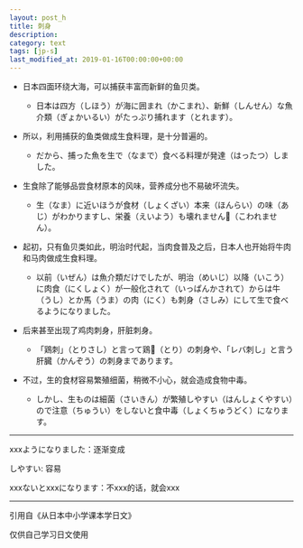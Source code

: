 ```yaml
---
layout: post_h
title: 刺身
description: 
category: text
tags: [jp-s]
last_modified_at: 2019-01-16T00:00:00+00:00
---
```


- 日本四面环绕大海，可以捕获丰富而新鲜的鱼贝类。

    - 日本は四方（しほう）が海に囲まれ（かこまれ）、新鮮（しんせん）な魚介類（ぎょかいるい）がたっぷり捕れます（とれます）。

- 所以，利用捕获的鱼类做成生食料理，是十分普遍的。
    
    - だから、捕った魚を生で（なまで）食べる料理が発達（はったつ）しました。

- 生食除了能够品尝食材原本的风味，营养成分也不易破坏流失。

    - 生（なま）に近いほうが食材（しょくざい）本来（ほんらい）の味（あじ）がわかりますし、栄養（えいよう）も壊れません（こわれません）。

- 起初，只有鱼贝类如此，明治时代起，当肉食普及之后，日本人也开始将牛肉和马肉做成生食料理。

    - 以前（いぜん）は魚介類だけでしたが、明治（めいじ）以降（いこう）に肉食（にくしょく）が一般化されて（いっぱんかされて）からは牛（うし）とか馬（うま）の肉（にく）も刺身（さしみ）にして生で食べるようになりました。

- 后来甚至出现了鸡肉刺身，肝脏刺身。

    - 「鶏刺」（とりさし）と言って鶏（とり）の刺身や、「レバ刺し」と言う肝臓（かんぞう）の刺身まであります。

- 不过，生的食材容易繁殖细菌，稍微不小心，就会造成食物中毒。

    - しかし、生ものは細菌（さいきん）が繁殖しやすい（はんしょくやすい）ので注意（ちゅうい）をしないと食中毒（しょくちゅうどく）になります。

<hr>

xxxようになりました：逐渐变成

しやすい: 容易

xxxないとxxxになります：不xxx的话，就会xxx

<hr>

引用自《从日本中小学课本学日文》

仅供自己学习日文使用
